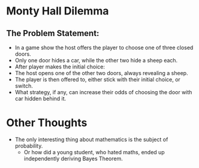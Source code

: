 # Monty Hall Dilemma

## The Problem Statement: 
* In a game show the host offers the player to choose one of three closed doors.
* Only one door hides a car, while the other two hide a sheep each.
* After player makes the initial choice:
* The host opens one of the other two doors, always revealing a sheep.
* The player is then offered to, either stick with their initial choice, or switch.
* What strategy, if any, can increase their odds of choosing the door with car hidden behind it.


  
  
  

# Other Thoughts
* The only interesting thing about mathematics is the subject of probability.
  * Or how did a young student, who hated maths, ended up independently deriving Bayes Theorem.
